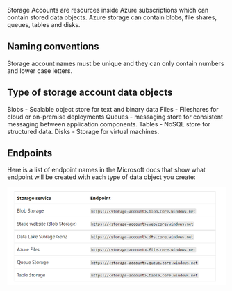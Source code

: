 Storage Accounts are resources inside Azure subscriptions which can contain stored data objects. Azure storage can contain blobs, file shares, queues, tables and disks. 

## Naming conventions

Storage account names must be unique and they can only contain numbers and lower case letters.

## Type of storage account data objects

Blobs - Scalable object store for text and binary data
Files - Fileshares for cloud or on-premise deployments
Queues - messaging store for consistent messaging between application components.
Tables - NoSQL store for structured data.
Disks - Storage for virtual machines.

## Endpoints

Here is a list of endpoint names in the Microsoft docs that show what endpoint will be created with each type of data object you create:

![Storage Account Endpoints](./images/storage_accounts.png)
